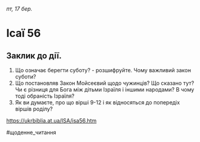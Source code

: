
_пт, 17 бер._

# Ісаї 56

## Заклик до дії.
1. Що означає берегти суботу? - розшифруйте. Чому важливий закон суботи?
2. Що постановляв Закон Мойсеєвий щодо чужинців? Що сказано тут? Чи є різниця для Бога між дітьми Ізраїля і іншими народами? В чому тоді обраність Ізраїля?
3. Як ви думаєте, про що вірші 9-12 і як відносяться до попередіх віршів роділу?

https://ukrbiblia.at.ua/ISA/isa56.htm 

#щоденне_читання
